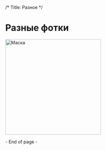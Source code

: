 /*
Title: Разное
*/

Разные фотки
============

<img src="http://mitm.mooo.com/glr/private/people/onick/maska1.jpg" alt="Маска" width="300"/>

\- End of page -